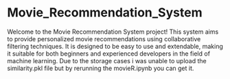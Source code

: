 # Movie_Recommendation_System
Welcome to the Movie Recommendation System project! This system aims to provide personalized movie recommendations using collaborative filtering techniques. It is designed to be easy to use and extendable, making it suitable for both beginners and experienced developers in the field of machine learning.
Due to the storage cases i was unable to upload the similarity.pkl file but by rerunning the movieR.ipynb you can get it.
